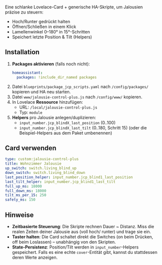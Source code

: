 Eine schlanke Lovelace-Card + generische HA-Skripte, um Jalousien präzise zu steuern:
- Hoch/Runter gedrückt halten
- Öffnen/Schließen in einem Klick
- Lamellenwinkel 0–180° in 15°-Schritten
- Speichert letzte Position & Tilt (Helpers)

## Installation
1. **Packages aktivieren** (falls noch nicht):
   ```yaml
   homeassistant:
     packages: !include_dir_named packages
   ```
2. Datei `blueprints/package_jcp_scripts.yaml` nach `/config/packages/` kopieren und HA neu starten.
3. Datei `www/jalousie-control-plus.js` nach `/config/www/` kopieren.
4. In Lovelace **Ressource** hinzufügen:
   - URL: `/local/jalousie-control-plus.js`
   - Typ: `module`
5. **Helpers** pro Jalousie anlegen/duplizieren:
   - `input_number.jcp_blindX_last_position` (0..100)
   - `input_number.jcp_blindX_last_tilt` (0..180, Schritt 15)
   (oder die Beispiel-Helpers aus dem Paket umbenennen)

## Card verwenden
```yaml
type: custom:jalousie-control-plus
title: Wohnzimmer Jalousie
up_switch: switch.living_blind_up
down_switch: switch.living_blind_down
last_position_helper: input_number.jcp_blind1_last_position
last_tilt_helper: input_number.jcp_blind1_last_tilt
full_up_ms: 18000
full_down_ms: 18000
tilt_ms_per_15: 250
safety_ms: 150
```

## Hinweise
- **Zeitbasierte Steuerung**: Die Skripte rechnen Dauer ~ Distanz. Miss die realen Zeiten deiner Jalousie aus (voll hoch/ runter) und trage sie ein.
- **Taster halten**: Die Card schaltet direkt die Switches (on beim Drücken, off beim Loslassen) – unabhängig von den Skripten.
- **State-Persistenz**: Position/Tilt werden in `input_number`-Helpers gespeichert. Falls es eine echte `cover`-Entität gibt, kannst du stattdessen deren Werte anzeigen.
